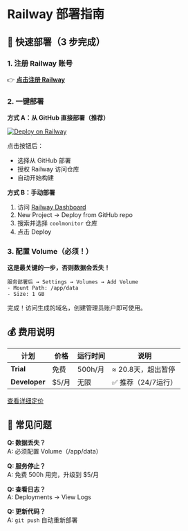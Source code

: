 # Railway 部署指南

## 🚀 快速部署（3 步完成）

### 1. 注册 Railway 账号
👉 **[点击注册 Railway](https://railway.com?referralCode=vip)**

### 2. 一键部署

**方式 A：从 GitHub 直接部署（推荐）**

[![Deploy on Railway](https://railway.app/button.svg)](https://railway.app/template/github.com/maydayv/coolmonitor?referralCode=vip)

点击按钮后：
- 选择从 GitHub 部署
- 授权 Railway 访问仓库
- 自动开始构建

**方式 B：手动部署**
1. 访问 [Railway Dashboard](https://railway.app/dashboard?referralCode=vip)
2. New Project → Deploy from GitHub repo
3. 搜索并选择 `coolmonitor` 仓库
4. 点击 Deploy

### 3. 配置 Volume（必须！）
**这是最关键的一步，否则数据会丢失！**

```
服务部署后 → Settings → Volumes → Add Volume
- Mount Path: /app/data
- Size: 1 GB
```

完成！访问生成的域名，创建管理员账户即可使用。

## 💰 费用说明

| 计划 | 价格 | 运行时间 | 说明 |
|------|------|----------|------|
| **Trial** | 免费 | 500h/月 | ≈ 20.8天，超出暂停 |
| **Developer** | $5/月 | 无限 | ✅ 推荐（24/7运行）|

[查看详细定价](https://railway.app/pricing?referralCode=vip)

## 🔧 常见问题

**Q: 数据丢失？**  
A: 必须配置 Volume（/app/data）

**Q: 服务停止？**  
A: 免费 500h 用完，升级到 $5/月

**Q: 查看日志？**  
A: Deployments → View Logs

**Q: 更新代码？**  
A: `git push` 自动重新部署

